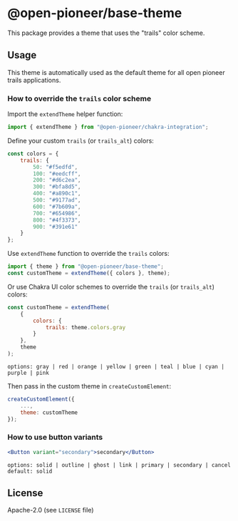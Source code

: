 # @open-pioneer/base-theme

This package provides a theme that uses the "trails" color scheme.

## Usage

This theme is automatically used as the default theme for all open pioneer trails applications.

### How to override the `trails` color scheme

Import the `extendTheme` helper function:

```jsx
import { extendTheme } from "@open-pioneer/chakra-integration";
```

Define your custom `trails` (or `trails_alt`) colors:

```jsx
const colors = {
    trails: {
        50: "#f5edfd",
        100: "#eedcff",
        200: "#d6c2ea",
        300: "#bfa8d5",
        400: "#a890c1",
        500: "#9177ad",
        600: "#7b609a",
        700: "#654986",
        800: "#4f3373",
        900: "#391e61"
    }
};
```

Use `extendTheme` function to override the `trails` colors:

```jsx
import { theme } from "@open-pioneer/base-theme";
const customTheme = extendTheme({ colors }, theme);
```

Or use Chakra UI color schemes to override the `trails` (or `trails_alt`) colors:

```jsx
const customTheme = extendTheme(
    {
        colors: {
            trails: theme.colors.gray
        }
    },
    theme
);
```

`options: gray | red | orange | yellow | green | teal | blue | cyan | purple | pink`

Then pass in the custom theme in `createCustomElement`:

```jsx
createCustomElement({
    ...,
    theme: customTheme
});
```

### How to use button variants

```jsx
<Button variant="secondary">secondary</Button>
```

`options: solid | outline | ghost | link | primary | secondary | cancel`  
`default: solid`

## License

Apache-2.0 (see `LICENSE` file)
